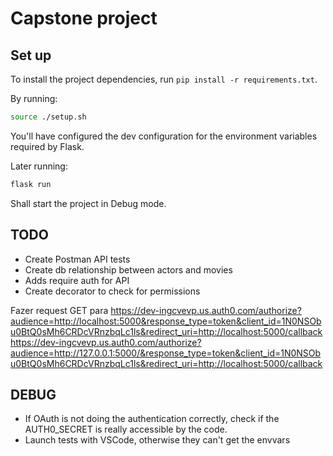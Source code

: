 # Capstone project

## Set up

To install the project dependencies, run `pip install -r requirements.txt`.

By running:

```bash
source ./setup.sh
```

You'll have configured the dev configuration for the environment variables required by Flask.

Later running:

```bash
flask run
```

Shall start the project in Debug mode.

## TODO

- Create Postman API tests
- Create db relationship between actors and movies
- Adds require auth for API
- Create decorator to check for permissions

Fazer request GET para 
https://dev-ingcvevp.us.auth0.com/authorize?audience=http://localhost:5000&response_type=token&client_id=1N0NSObu0BtQ0sMh6CRDcVRnzbqLc1ls&redirect_uri=http://localhost:5000/callback
https://dev-ingcvevp.us.auth0.com/authorize?audience=http://127.0.0.1:5000/&response_type=token&client_id=1N0NSObu0BtQ0sMh6CRDcVRnzbqLc1ls&redirect_uri=http://localhost:5000/callback

## DEBUG

- If OAuth is not doing the authentication correctly, check if the AUTH0_SECRET is really accessible by the code.
- Launch tests with VSCode, otherwise they can't get the envvars
